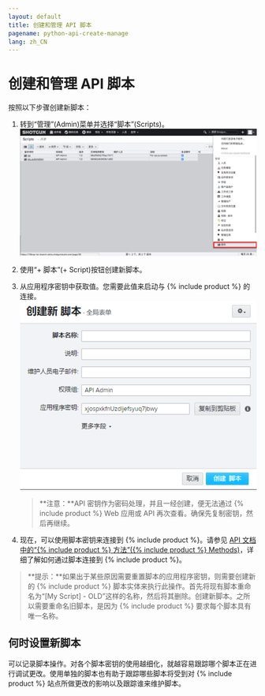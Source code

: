 ```yaml
---
layout: default
title: 创建和管理 API 脚本
pagename: python-api-create-manage
lang: zh_CN
---
```


# 创建和管理 API 脚本


按照以下步骤创建新脚本：

1.  转到“管理”(Admin)菜单并选择“脚本”(Scripts)。  
![脚本](./images/dv-manage-scripts-script-01.png)
2.  使用“+ 脚本”(+ Script)按钮创建新脚本。
3.  从应用程序密钥中获取值。您需要此值来启动与 {% include product %} 的连接。  
![应用程序密钥](./images/dv-manage-scripts-application-key-02.png)  
    
    > **注意：**API 密钥作为密码处理，并且一经创建，便无法通过 {% include product %} Web 应用或 API 再次查看。确保先复制密钥，然后再继续。
    
4.  现在，可以使用脚本密钥来连接到 {% include product %}。请参见 [API 文档中的“{% include product %} 方法”({% include product %} Methods)](https://developer.shotgridsoftware.com/python-api/reference.html#shotgun-methods)，详细了解如何通过脚本连接到 {% include product %}。

> **提示：**如果出于某些原因需要重置脚本的应用程序密钥，则需要创建新的 {% include product %} 脚本实体来执行此操作。首先将现有脚本重命名为“[My Script] - OLD”这样的名称，然后将其删除。创建新脚本。之所以需要重命名旧脚本，是因为 {% include product %} 要求每个脚本具有唯一名称。

## 何时设置新脚本

可以记录脚本操作。对各个脚本密钥的使用越细化，就越容易跟踪哪个脚本正在进行调试更改。使用单独的脚本也有助于跟踪哪些脚本将受到对 {% include product %} 站点所做更改的影响以及跟踪谁来维护脚本。
